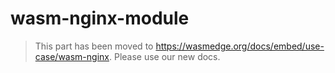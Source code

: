 # wasm-nginx-module

> This part has been moved to <https://wasmedge.org/docs/embed/use-case/wasm-nginx>. Please use our new docs.